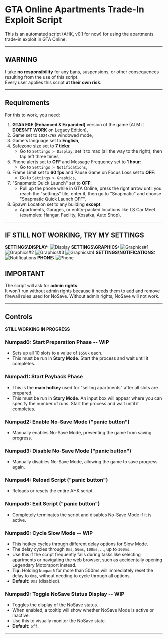 # GTA Online Apartments Trade-In Exploit Script

This is an automated script (AHK, v0.1 for now) for using the apartments trade-in exploit in GTA Online.

---

## WARNING
I take **no responsibility** for any bans, suspensions, or other consequences resulting from the use of this script.  
Every user applies this script **at their own risk**.

---

## Requirements
For this to work, you need:
1. **GTA5 E&E (Enhanced & Expanded)** version of the game (ATM it **DOESN'T WORK** on Legacy Edition),
2. Game set to `1024x768` windowed mode,
3. Game's language set to **English**,
4. Safezone size set to **7 ticks**:
   - Go to `Settings > Display`, set it to max (all the way to the right), then tap left three times,
5. Phone alerts set to **OFF** and Message Frequency set to **1 hour**:
   - Go to `Settings > Notifications`,
6. Frame Limit set to **60 fps** and Pause Game on Focus Loss set to **OFF**:
   - Go to `Settings > Graphics`,
7. "Snapmatic Quick Launch" set to **OFF**:
   - Pull up the phone while in GTA Online, press the right arrow until you reach the "settings" tile, enter it, then go to "Snapmatic" and choose "Snapmatic Quick Launch OFF",
8. Spawn Location set to any building **except**:
   - Apartments, Garages, or entity-packed locations like LS Car Meet (examples: Hangar, Facility, Kosatka, Auto Shop).

---

## IF STILL NOT WORKING, TRY MY SETTINGS
**SETTINGS\DISPLAY:**
![Display](https://github.com/fisiaque/baya_macros/blob/main/GTA%205/Apartment%20No-Save/SETTINGS/Display.png "Set Display Settings")
**SETTINGS\GRAPHICS:**
![Graphics#1](https://github.com/fisiaque/baya_macros/blob/main/GTA%205/Apartment%20No-Save/SETTINGS/Graphics1.png "Set Graphics Settings")
![Graphics#2](https://github.com/fisiaque/baya_macros/blob/main/GTA%205/Apartment%20No-Save/SETTINGS/Graphics2.png "Set Graphics Settings")
![Graphics#3](https://github.com/fisiaque/baya_macros/blob/main/GTA%205/Apartment%20No-Save/SETTINGS/Graphics3.png "Set Graphics Settings")
![Graphics#4](https://github.com/fisiaque/baya_macros/blob/main/GTA%205/Apartment%20No-Save/SETTINGS/Graphics4.png "Set Graphics Settings")
**SETTINGS\NOTIFICATIONS:**
![Notifications](https://github.com/fisiaque/baya_macros/blob/main/GTA%205/Apartment%20No-Save/SETTINGS/Notifications.png "Set Notifications Settings")
**PHONE:**
![Phone](https://github.com/fisiaque/baya_macros/blob/main/GTA%205/Apartment%20No-Save/SETTINGS/Phone.png "Set Phone Settings")

## IMPORTANT
The script will ask for **admin rights**.  
It won't run without admin rights because it needs them to add and remove firewall rules used for NoSave. Without admin rights, NoSave will not work.

---

## Controls 
**STILL WORKING IN PROGRESS**

### **Numpad0**: Start Preparation Phase  -- WIP
- Sets up all 10 slots to a value of `$550k` each.  
- This must be run in **Story Mode**. Start the process and wait until it completes.

### **Numpad1**: Start Payback Phase  
- This is the **main hotkey** used for "selling apartments" after all slots are prepared.  
- This must be run in **Story Mode**. An input box will appear where you can specify the number of runs. Start the process and wait until it completes.

### **Numpad2**: Enable No-Save Mode ("panic button")  
- Manually enables No-Save Mode, preventing the game from saving progress.

### **Numpad3**: Disable No-Save Mode ("panic button")  
- Manually disables No-Save Mode, allowing the game to save progress again.

### **Numpad4**: Reload Script ("panic button")  
- Reloads or resets the entire AHK script.

### **Numpad5**: Exit Script ("panic button")  
- Completely terminates the script and disables No-Save Mode if it is active.

### **Numpad6**: Cycle Slow Mode  -- WIP  
- This hotkey cycles through different delay options for Slow Mode.  
- The delay cycles through `0ms`, `50ms`, `100ms`, ..., up to `300ms`.  
- Use this if the script frequently fails during tasks like selecting apartments or navigating the web browser, such as accidentally opening Legendary Motorsport instead.  
- **Tip:** Holding `Numpad6` for more than 500ms will immediately reset the delay to `0ms`, without needing to cycle through all options.
- **Default:** `0ms` (disabled).

### **Numpad9**: Toggle NoSave Status Display  -- WIP  
- Toggles the display of the NoSave status.  
- When enabled, a tooltip will show whether NoSave Mode is active or inactive.
- Use this to visually monitor the NoSave state.
- **Default:** `off`.

---
